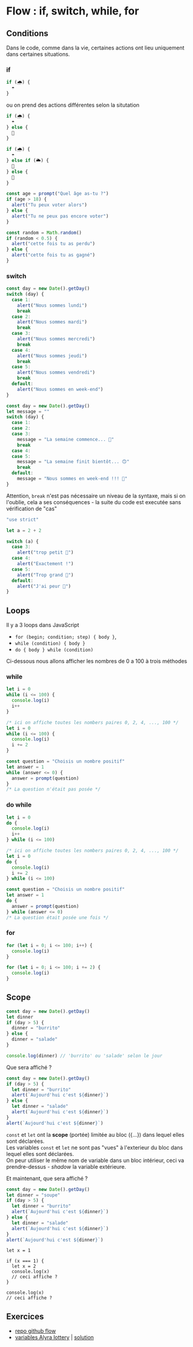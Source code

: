 # Flow : if, switch, while, for

## Conditions

Dans le code, comme dans la vie, certaines actions ont lieu uniquement dans certaines situations.

### if

```javascript
if (🌧) {
  ☂️
}
```

ou on prend des actions différentes selon la situtation

```javascript
if (🌧) {
  ☂️
} else {
  👙
}
```

```javascript
if (🌧) {
  ☂️
} else if (🌥) {
  👖
} else {
  👙
}
```

```javascript
const age = prompt("Quel âge as-tu ?")
if (age > 18) {
  alert("Tu peux voter alors")
} else {
  alert("Tu ne peux pas encore voter")
}
```

```javascript
const random = Math.random()
if (random < 0.5) {
  alert("cette fois tu as perdu")
} else {
  alert("cette fois tu as gagné")
}
```

### switch

```javascript
const day = new Date().getDay()
switch (day) {
  case 1:
    alert("Nous sommes lundi")
    break
  case 2:
    alert("Nous sommes mardi")
    break
  case 3:
    alert("Nous sommes mercredi")
    break
  case 4:
    alert("Nous sommes jeudi")
    break
  case 5:
    alert("Nous sommes vendredi")
    break
  default:
    alert("Nous sommes en week-end")
}
```

```javascript
const day = new Date().getDay()
let message = ""
switch (day) {
  case 1:
  case 2:
  case 3:
    message = "La semaine commence... 🤩"
    break
  case 4:
  case 5:
    message = "La semaine finit bientôt... 🙃"
    break
  default:
    message = "Nous sommes en week-end !!! 🥳"
}
```

Attention, `break` n'est pas nécessaire un niveau de la syntaxe, mais si on l'oublie, cela a ses conséquences - la suite du code est executée sans vérification de "cas"

```javascript
"use strict"

let a = 2 + 2

switch (a) {
  case 3:
    alert("trop petit 🐥")
  case 4:
    alert("Exactement !")
  case 5:
    alert("Trop grand 🦃")
  default:
    alert("J'ai peur 🙈")
}
```

## Loops

Il y a 3 loops dans JavaScript

- `for (begin; condition; step) { body }`,
- `while (condition) { body }`
- `do { body } while (condition)`

Ci-dessous nous allons afficher les nombres de 0 a 100 à trois méthodes

### while

```javascript
let i = 0
while (i <= 100) {
  console.log(i)
  i++
}
```

```javascript
/* ici on affiche toutes les nombers paires 0, 2, 4, ..., 100 */
let i = 0
while (i <= 100) {
  console.log(i)
  i += 2
}
```

```javascript
const question = "Choisis un nombre positif"
let answer = 1
while (answer <= 0) {
  answer = prompt(question)
}
/* La question n'était pas posée */
```

### do while

```javascript
let i = 0
do {
  console.log(i)
  i++
} while (i <= 100)
```

```javascript
/* ici on affiche toutes les nombers paires 0, 2, 4, ..., 100 */
let i = 0
do {
  console.log(i)
  i += 2
} while (i <= 100)
```

```javascript
const question = "Choisis un nombre positif"
let answer = 1
do {
  answer = prompt(question)
} while (answer <= 0)
/* La question était posée une fois */
```

### for

```javascript
for (let i = 0; i <= 100; i++) {
  console.log(i)
}
```

```javascript
for (let i = 0; i <= 100; i += 2) {
  console.log(i)
}
```

## Scope

```javascript
const day = new Date().getDay()
let dinner
if (day > 5) {
  dinner = "burrito"
} else {
  dinner = "salade"
}

console.log(dinner) // 'burrito' ou 'salade' selon le jour
```

Que sera affiché ?

```javascript
const day = new Date().getDay()
if (day > 5) {
  let dinner = "burrito"
  alert(`Aujourd'hui c'est ${dinner}`)
} else {
  let dinner = "salade"
  alert(`Aujourd'hui c'est ${dinner}`)
}
alert(`Aujourd'hui c'est ${dinner}`)
```

`const` et `let` ont la **scope** (portée) limitée au bloc ({...}) dans lequel elles sont déclarées.  
Les variables `const` et `let` ne sont pas "vues" à l'exterieur du bloc dans lequel elles sont déclarées.  
On peur utiliser le même nom de variable dans un bloc intérieur, ceci va prendre-dessus - _shadow_ la variable extérieure.

Et maintenant, que sera affiché ?

```javascript
const day = new Date().getDay()
let dinner = "soupe"
if (day > 5) {
  let dinner = "burrito"
  alert(`Aujourd'hui c'est ${dinner}`)
} else {
  let dinner = "salade"
  alert(`Aujourd'hui c'est ${dinner}`)
}
alert(`Aujourd'hui c'est ${dinner}`)
```

```
let x = 1

if (x === 1) {
  let x = 2
  console.log(x)
  // ceci affiche ?
}

console.log(x)
// ceci affiche ?
```

## Exercices

- [repo github flow](https://github.com/pehaa/js-flow)
- [variables Alyra lottery](https://codepen.io/alyra/pen/MWKQPzj) | [solution](https://codepen.io/alyra/pen/d2ae034b58871bfa51b4c70e23abcf54)
